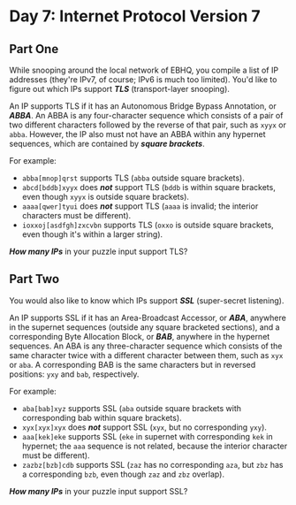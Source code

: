 # Day 7: Internet Protocol Version 7

## Part One

While snooping around the local network of EBHQ, you compile a list of IP addresses (they're IPv7, of course; IPv6 is much too limited). You'd like to figure out which IPs support ***TLS*** (transport-layer snooping).

An IP supports TLS if it has an Autonomous Bridge Bypass Annotation, or ***ABBA***. An ABBA is any four-character sequence which consists of a pair of two different characters followed by the reverse of that pair, such as `xyyx` or `abba`. However, the IP also must not have an ABBA within any hypernet sequences, which are contained by ***square brackets***.

For example:

- `abba[mnop]qrst` supports TLS (`abba` outside square brackets).
- `abcd[bddb]xyyx` does ***not*** support TLS (`bddb` is within square brackets, even though `xyyx` is outside square brackets).
- `aaaa[qwer]tyui` does ***not*** support TLS (`aaaa` is invalid; the interior characters must be different).
- `ioxxoj[asdfgh]zxcvbn` supports TLS (`oxxo` is outside square brackets, even though it's within a larger string).

***How many IPs*** in your puzzle input support TLS?

## Part Two

You would also like to know which IPs support ***SSL*** (super-secret listening).

An IP supports SSL if it has an Area-Broadcast Accessor, or ***ABA***, anywhere in the supernet sequences (outside any square bracketed sections), and a corresponding Byte Allocation Block, or ***BAB***, anywhere in the hypernet sequences. An ABA is any three-character sequence which consists of the same character twice with a different character between them, such as `xyx` or `aba`. A corresponding BAB is the same characters but in reversed positions: `yxy` and `bab`, respectively.

For example:

- `aba[bab]xyz` supports SSL (`aba` outside square brackets with corresponding bab within square brackets).
- `xyx[xyx]xyx` does ***not*** support SSL (`xyx`, but no corresponding `yxy`).
- `aaa[kek]eke` supports SSL (`eke` in supernet with corresponding `kek` in hypernet; the `aaa` sequence is not related, because the interior character must be different).
- `zazbz[bzb]cdb` supports SSL (`zaz` has no corresponding `aza`, but `zbz` has a corresponding `bzb`, even though `zaz` and `zbz` overlap).

***How many IPs*** in your puzzle input support SSL?